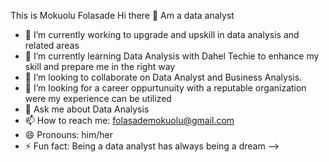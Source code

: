 This is Mokuolu Folasade Hi there 👋
Am a data analyst 





- 🔭 I’m currently working to upgrade and upskill in data analysis and related areas 
- 🌱 I’m currently learning Data Analysis with Dahel Techie to enhance my skill and prepare me in the right way 
- 👯 I’m looking to collaborate on Data Analyst and Business Analysis.
- 🤔 I’m looking for a career oppurtunuity with a reputable organization were my experience can be utilized
- 💬 Ask me about Data Analysis
- 📫 How to reach me: folasademokuolu@gmail.com
- 😄 Pronouns: him/her
- ⚡ Fun fact: Being a data analyst has always being a dream 
-->

